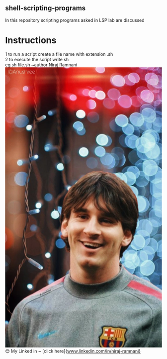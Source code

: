 ## shell-scripting-programs
In this repository scripting programs asked in LSP lab are discussed 
# Instructions 
1 to run a script create a file name with extension .sh <br>
2 to execute the script write sh <scripname> <br>
            eg sh file.sh
~author Niraj Ramnani
![Alt text](messi.jpg.jpg)
😊 My Linked in ~ [click here]{www.linkedin.com/in/niraj-ramnani}
